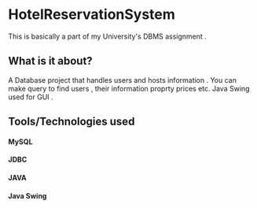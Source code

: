 # HotelReservationSystem
This is basically a part of my University's DBMS assignment .
## What is it about?
A Database project that handles users and hosts information . You can make query to find users , their information proprty prices etc.
Java Swing used for GUI . 
## Tools/Technologies  used
#### MySQL
#### JDBC
#### JAVA 
#### Java Swing

